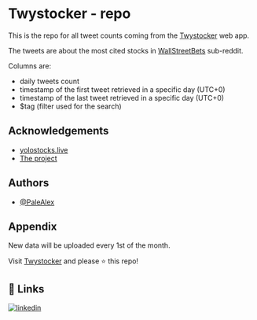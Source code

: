 
# Twystocker - repo

This is the repo for all tweet counts coming from the [Twystocker](https://twystocker.streamlit.app/) web app.

The tweets are about the most cited stocks in [WallStreetBets](https://www.reddit.com/r/wallstreetbets/) sub-reddit.

Columns are:

 - daily tweets count
 - timestamp of the first tweet retrieved in a specific day (UTC+0)
 - timestamp of the last tweet retrieved in a specific day (UTC+0)
 - $tag (filter used for the search)

 
## Acknowledgements

 - [yolostocks.live](https://yolostocks.live)
 - [The project](https://palealex.github.io/)


## Authors

- [@PaleAlex](https://github.com/PaleAlex)


## Appendix

New data will be uploaded every 1st of the month.

Visit [Twystocker](https://twystocker.streamlit.app/) and please :star: this repo!


## 🔗 Links
[![linkedin](https://img.shields.io/badge/linkedin-0A66C2?style=for-the-badge&logo=linkedin&logoColor=white)](https://www.linkedin.com/in/ac-palealex/)


